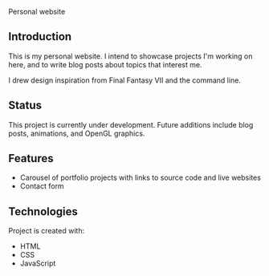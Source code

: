 Personal website

## Introduction

This is my personal website. I intend to showcase projects I'm working on here, and to write blog posts about topics that interest me.

I drew design inspiration from Final Fantasy VII and the command line.

## Status

This project is currently under development. Future additions include blog posts, animations, and OpenGL graphics.

## Features

- Carousel of portfolio projects with links to source code and live websites
- Contact form

## Technologies

Project is created with:

- HTML
- CSS
- JavaScript
